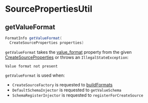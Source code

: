 # SourcePropertiesUtil

## <span id="getValueFormat"> getValueFormat

```java
FormatInfo getValueFormat(
  CreateSourceProperties properties)
```

`getValueFormat` takes the [value_format](#getValueFormat) property from the given [CreateSourceProperties](CreateSourceProperties.md) or throws an `IllegalStateException`:

```text
Value format not present
```

`getValueFormat` is used when:

* `CreateSourceFactory` is requested to [buildFormats](CreateSourceFactory.md#buildFormats)
* `DefaultSchemaInjector` is requested to `getValueSchema`
* `SchemaRegisterInjector` is requested to `registerForCreateSource`
